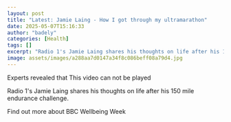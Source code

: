 ```yaml
---
layout: post
title: "Latest: Jamie Laing - How I got through my ultramarathon"
date: 2025-05-07T15:16:33
author: "badely"
categories: [Health]
tags: []
excerpt: "Radio 1's Jamie Laing shares his thoughts on life after his 150 mile endurance challenge."
image: assets/images/a288aa7d0147a34f8c086beff08a79d4.jpg
---
```


Experts revealed that This video can not be played

Radio 1's Jamie Laing shares his thoughts on life after his 150 mile endurance challenge.

Find out more about BBC Wellbeing Week

